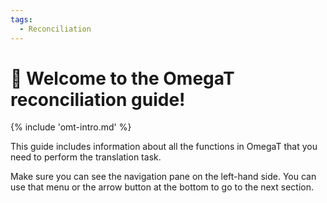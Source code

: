 ```yaml
---
tags:
  - Reconciliation
---
```


<style>
a.md-footer__link--prev[aria-label^="Previous:"],
.md-nav__icon
{
  display: none !important;
}
</style>

<!-- # Translation -->

# 👋 Welcome to the OmegaT reconciliation guide!

<!-- section: omegat intro -->

{% include 'omt-intro.md' %}

This guide includes information about all the functions in OmegaT that you need to perform the translation task.

Make sure you can see the navigation pane on the left-hand side. You can use that menu or the arrow button at the bottom to go to the next section.


